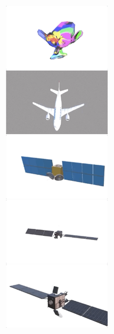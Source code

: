 <p align="center">
  <img src="src/gifs//monkey8.gif" alt="animated" width="275"/>
  <img src="src/gifs//AirbusA310-3.gif" alt="animated" width="275"/>
  <img src="src/gifs/GEO-2.gif" alt="animated" width="275"/>
  <img src="src/gifs/Turksat-6A.gif" alt="animated" width="275"/>
  <img src="src/gifs/Turksat-6A-2.gif" alt="animated" width="275"/>
</p>